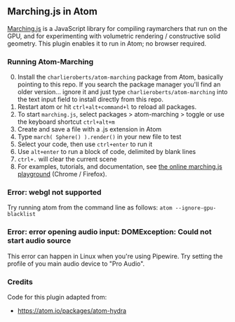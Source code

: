 ## Marching.js in Atom
[Marching.js](https://charlieroberts.github.io/marching) is a JavaScript library for compiling raymarchers that run on the GPU, and for experimenting with volumetric rendering / constructive solid geometry. This plugin enables it to run in Atom; no browser required.

### Running Atom-Marching
0. Install the `charlieroberts/atom-marching` package from Atom, basically pointing to this repo. If you search the package manager you'll find an older version... ignore it and just type `charlieroberts/atom-marching` into the text input field to install directly from this repo.
1. Restart atom or hit `ctrl+alt+command+l` to reload all packages.
2. To start `marching.js`, select packages > atom-marching > toggle or use the keyboard shortcut `ctrl+alt+m`
3. Create and save a file with a .js extension in Atom
4. Type `march( Sphere() ).render()` in your new file to test
5. Select your code, then use `ctrl+enter` to run it
6. Use `alt+enter` to run a block of code, delimited by blank lines
7. `ctrl+.` will clear the current scene
8. For examples, tutorials, and documentation, see [the online marching.js playground](https://charlieroberts.github.io/marching/playground/) (Chrome / Firefox).

### Error: webgl not supported
Try running atom from the command line as follows:
`atom --ignore-gpu-blacklist `

### Error: error opening audio input: DOMException: Could not start audio source
This error can happen in Linux when you're using Pipewire. Try setting the profile of you main audio device to "Pro Audio".

### Credits
Code for this plugin adapted from:
* https://atom.io/packages/atom-hydra
